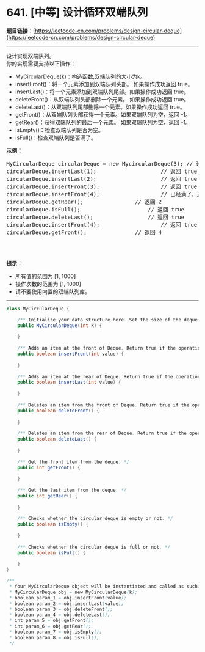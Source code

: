 # 641. [中等] 设计循环双端队列

**题目链接：**[https://leetcode-cn.com/problems/design-circular-deque](https://leetcode-cn.com/problems/design-circular-deque)

---

<div class="content__1Y2H">
 <div class="notranslate">
  <p>设计实现双端队列。<br> 你的实现需要支持以下操作：</p> 
  <ul> 
   <li>MyCircularDeque(k)：构造函数,双端队列的大小为k。</li> 
   <li>insertFront()：将一个元素添加到双端队列头部。 如果操作成功返回 true。</li> 
   <li>insertLast()：将一个元素添加到双端队列尾部。如果操作成功返回 true。</li> 
   <li>deleteFront()：从双端队列头部删除一个元素。 如果操作成功返回 true。</li> 
   <li>deleteLast()：从双端队列尾部删除一个元素。如果操作成功返回 true。</li> 
   <li>getFront()：从双端队列头部获得一个元素。如果双端队列为空，返回 -1。</li> 
   <li>getRear()：获得双端队列的最后一个元素。&nbsp;如果双端队列为空，返回 -1。</li> 
   <li>isEmpty()：检查双端队列是否为空。</li> 
   <li>isFull()：检查双端队列是否满了。</li> 
  </ul> 
  <p><strong>示例：</strong></p> 
  <pre class="language-text">MyCircularDeque circularDeque = new MycircularDeque(3); // 设置容量大小为3
circularDeque.insertLast(1);			        // 返回 true
circularDeque.insertLast(2);			        // 返回 true
circularDeque.insertFront(3);			        // 返回 true
circularDeque.insertFront(4);			        // 已经满了，返回 false
circularDeque.getRear();  				// 返回 2
circularDeque.isFull();				        // 返回 true
circularDeque.deleteLast();			        // 返回 true
circularDeque.insertFront(4);			        // 返回 true
circularDeque.getFront();				// 返回 4
&nbsp;</pre> 
  <p>&nbsp;</p> 
  <p><strong>提示：</strong></p> 
  <ul> 
   <li>所有值的范围为 [1, 1000]</li> 
   <li>操作次数的范围为 [1, 1000]</li> 
   <li>请不要使用内置的双端队列库。</li> 
  </ul> 
 </div>
</div>

---

```java
class MyCircularDeque {

    /** Initialize your data structure here. Set the size of the deque to be k. */
    public MyCircularDeque(int k) {
        
    }
    
    /** Adds an item at the front of Deque. Return true if the operation is successful. */
    public boolean insertFront(int value) {
        
    }
    
    /** Adds an item at the rear of Deque. Return true if the operation is successful. */
    public boolean insertLast(int value) {
        
    }
    
    /** Deletes an item from the front of Deque. Return true if the operation is successful. */
    public boolean deleteFront() {
        
    }
    
    /** Deletes an item from the rear of Deque. Return true if the operation is successful. */
    public boolean deleteLast() {
        
    }
    
    /** Get the front item from the deque. */
    public int getFront() {
        
    }
    
    /** Get the last item from the deque. */
    public int getRear() {
        
    }
    
    /** Checks whether the circular deque is empty or not. */
    public boolean isEmpty() {
        
    }
    
    /** Checks whether the circular deque is full or not. */
    public boolean isFull() {
        
    }
}

/**
 * Your MyCircularDeque object will be instantiated and called as such:
 * MyCircularDeque obj = new MyCircularDeque(k);
 * boolean param_1 = obj.insertFront(value);
 * boolean param_2 = obj.insertLast(value);
 * boolean param_3 = obj.deleteFront();
 * boolean param_4 = obj.deleteLast();
 * int param_5 = obj.getFront();
 * int param_6 = obj.getRear();
 * boolean param_7 = obj.isEmpty();
 * boolean param_8 = obj.isFull();
 */
```